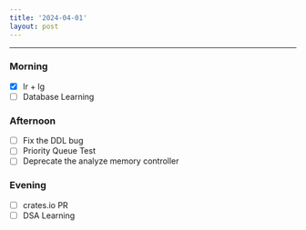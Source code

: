 ```yaml
---
title: '2024-04-01'
layout: post
---
```


---

### Morning

- [x] lr + lg
- [ ] Database Learning

### Afternoon

- [ ] Fix the DDL bug
- [ ] Priority Queue Test
- [ ] Deprecate the analyze memory controller

### Evening

- [ ] crates.io PR
- [ ] DSA Learning
